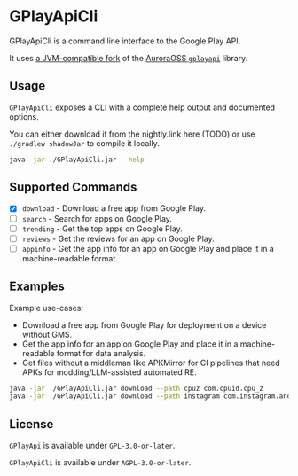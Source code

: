 # GPlayApiCli

GPlayApiCli is a command line interface to the Google Play API.

It uses [a JVM-compatible fork](https://github.com/regulad/GPlayApi) of the [AuroraOSS `gplayapi`](https://gitlab.com/AuroraOSS/gplayapi) library.

## Usage

`GPlayApiCli` exposes a CLI with a complete help output and documented options.

You can either download it from the nightly.link here (TODO) or use `./gradlew shadowJar` to compile it locally.

```bash
java -jar ./GPlayApiCli.jar --help
```

## Supported Commands

* [x] `download` - Download a free app from Google Play.
* [ ] `search` - Search for apps on Google Play.
* [ ] `trending` - Get the top apps on Google Play.
* [ ] `reviews` - Get the reviews for an app on Google Play.
* [ ] `appinfo` - Get the app info for an app on Google Play and place it in a machine-readable format.

## Examples

Example use-cases:
* Download a free app from Google Play for deployment on a device without GMS.
* Get the app info for an app on Google Play and place it in a machine-readable format for data analysis.
* Get files without a middleman like APKMirror for CI pipelines that need APKs for modding/LLM-assisted automated RE.

```bash
java -jar ./GPlayApiCli.jar download --path cpuz com.cpuid.cpu_z
java -jar ./GPlayApiCli.jar download --path instagram com.instagram.android
```

## License

`GPlayApi` is available under `GPL-3.0-or-later`.

`GPlayApiCli` is available under `AGPL-3.0-or-later`.
